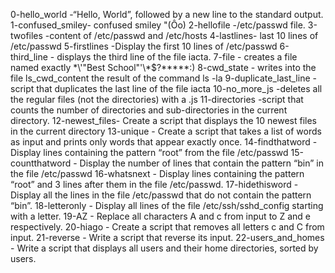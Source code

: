 
0-hello_world -“Hello, World”, followed by a new line to the standard output.
1-confused_smiley- confused smiley "(Ôo)
2-hellofile -/etc/passwd file.
3-twofiles -content of /etc/passwd and /etc/hosts
4-lastlines- last 10 lines of /etc/passwd
5-firstlines -Display the first 10 lines of /etc/passwd
6-third_line - displays the third line of the file iacta.
7-file - creates a file named exactly \*\\'"Best School"\'\\*$\?\*\*\*\*\*:)
8-cwd_state - writes into the file ls_cwd_content the result of the command ls -la
9-duplicate_last_line -script that duplicates the last line of the file iacta
10-no_more_js -deletes all the regular files (not the directories) with a .js
11-directories -script that counts the number of directories and sub-directories in the current directory.
12-newest_files- Create a script that displays the 10 newest files in the current directory
13-unique - Create a script that takes a list of words as input and prints only words that appear exactly once.
14-findthatword - Display lines containing the pattern “root” from the file /etc/passwd
15-countthatword - Display the number of lines that contain the pattern “bin” in the file /etc/passwd
16-whatsnext - Display lines containing the pattern “root” and 3 lines after them in the file /etc/passwd.
17-hidethisword - Display all the lines in the file /etc/passwd that do not contain the pattern “bin”.
18-letteronly - Display all lines of the file /etc/ssh/sshd_config starting with a letter.
19-AZ - Replace all characters A and c from input to Z and e respectively.
20-hiago - Create a script that removes all letters c and C from input.
21-reverse - Write a script that reverse its input.
22-users_and_homes - Write a script that displays all users and their home directories, sorted by users.
